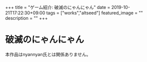 +++
title =  "ゲーム紹介: 破滅のにゃんにゃん"
date = 2019-10-21T17:22:30+09:00
tags = ["works","altseed"]
featured_image = ""
description = ""
+++

# 破滅のにゃんにゃん

本作品はnyannyan氏とは関係ありません。
